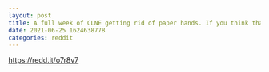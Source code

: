 ```yaml
--- 
layout: post 
title: A full week of CLNE getting rid of paper hands. If you think that CLNE will continue to go red on the 6th or 7th consecutive trading day, then avoid. But if you think this undervalued stock is already primed to pop, well, time to buy more. I just bought another 2500 shares. 🐄🌬 
date: 2021-06-25 1624638778 
categories: reddit 
--- 
```

https://redd.it/o7r8v7